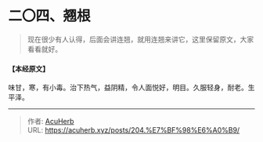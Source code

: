 # 二〇四、翘根


> 现在很少有人认得，后面会讲连翘，就用连翘来讲它，这里保留原文，大家看看就好。

#### 【本经原文】
味甘，寒，有小毒。治下热气，益阴精，令人面悦好，明目。久服轻身，耐老。生平泽。

---

> 作者: [AcuHerb](https://acuherb.xyz)  
> URL: https://acuherb.xyz/posts/204.%E7%BF%98%E6%A0%B9/  

